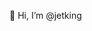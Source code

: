 👋 Hi, I’m @jetking  


<!---
jetking/jetking is a ✨ special ✨ repository because its `README.md` (this file) appears on your GitHub profile.
You can click the Preview link to take a look at your changes.
--->
